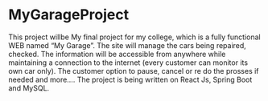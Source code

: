 # MyGarageProject
This project willbe My final project for my college, which is a fully functional WEB named “My Garage”.
The site will manage the cars being repaired, checked.
The information will be accessible from anywhere while maintaining a connection to the internet (every customer can monitor its own car only).
The customer option to pause, cancel or re do the prosses if needed and more….
The project is being written on React Js, Spring Boot and MySQL.
